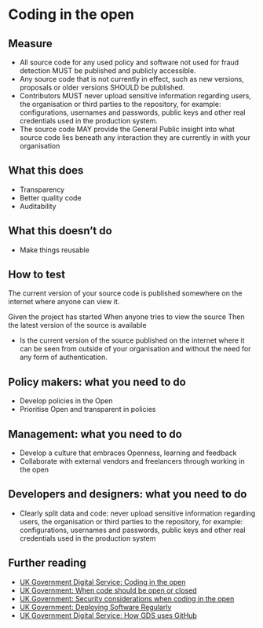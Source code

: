 # Coding in the open

## Measure

- All source code for any used policy and software not used for fraud detection MUST be published and publicly accessible.
- Any source code that is not currently in effect, such as new versions, proposals or older versions SHOULD be published.
- Contributors MUST never upload sensitive information regarding users, the organisation or third parties to the repository, for example: configurations, usernames and passwords, public keys and other real credentials used in the production system.
- The source code MAY provide the General Public insight into what source code lies beneath any interaction they are currently in with your organisation

## What this does

- Transparency
- Better quality code
- Auditability

## What this doesn’t do

- Make things reusable

## How to test

The current version of your source code is published somewhere on the internet where anyone can view it.

Given the project has started
When anyone tries to view the source
Then the latest version of the source is available

- Is the current version of the source published on the internet where it can be seen from outside of your organisation and without the need for any form of authentication.

## Policy makers: what you need to do

- Develop policies in the Open
- Prioritise Open and transparent in policies

## Management: what you need to do

- Develop a culture that embraces Openness, learning and feedback
- Collaborate with external vendors and freelancers through working in the open

## Developers and designers: what you need to do

- Clearly split data and code: never upload sensitive information regarding users, the organisation or third parties to the repository, for example: configurations, usernames and passwords, public keys and other real credentials used in the production system

## Further reading

- [UK Government Digital Service: Coding in the open](https://gds.blog.gov.uk/2012/10/12/coding-in-the-open/)
- [UK Government: When code should be open or closed](https://www.gov.uk/government/publications/open-source-guidance/when-code-should-be-open-or-closed)
- [UK Government: Security considerations when coding in the open](https://www.gov.uk/government/publications/open-source-guidance/security-considerations-when-coding-in-the-open)
- [UK Government: Deploying Software Regularly](https://www.gov.uk/service-manual/technology/deploying-software-regularly)
- [UK Government Digital Service: How GDS uses GitHub](https://gdstechnology.blog.gov.uk/2014/01/27/how-we-use-github/)
